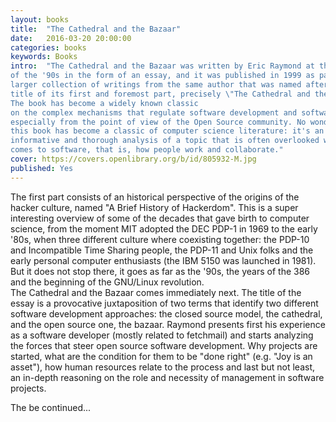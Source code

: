 ```yaml
---
layout: books 
title:  "The Cathedral and the Bazaar"
date:   2016-03-20 20:00:00
categories: books
keywords: Books
intro:  "The Cathedral and the Bazaar was written by Eric Raymond at the end 
of the '90s in the form of an essay, and it was published in 1999 as part of a 
larger collection of writings from the same author that was named after the 
title of its first and foremost part, precisely \"The Cathedral and the Bazaar\". 
The book has become a widely known classic 
on the complex mechanisms that regulate software development and software engineering, 
especially from the point of view of the Open Source community. No wonder why 
this book has become a classic of computer science literature: it's an extremely 
informative and thorough analysis of a topic that is often overlooked when it 
comes to software, that is, how people work and collaborate."
cover: https://covers.openlibrary.org/b/id/805932-M.jpg
published: Yes
---
```



The first part consists of an historical perspective of the origins of the hacker
culture, named "A Brief History of Hackerdom". This is a super interesting overview
of some of the decades that gave birth to computer science, from the moment MIT
adopted the DEC PDP-1 in 1969 to the early '80s, when three different culture
where coexisting together: the PDP-10 and Incompatible Time Sharing people,
the PDP-11 and Unix folks and the early personal computer enthusiasts (the IBM 5150
was launched in 1981). But it does not stop there, it goes as far as the '90s, 
the years of the 386 and the beginning of the GNU/Linux revolution.
<br>
The Cathedral and the Bazaar comes immediately next. The title of the essay
is a provocative juxtaposition of two terms that identify two different software
development approaches: the closed source model, the cathedral, and the open source
one, the bazaar. Raymond presents first his experience as a software developer (mostly
related to fetchmail) and starts analyzing the forces that steer open source 
software development. Why projects are started, what are the condition for 
them to be "done right" (e.g. "Joy is an asset"), how human resources relate to the process 
and last but not least, an in-depth reasoning on the role and necessity of 
management in software projects. 
<br>

The be continued...



